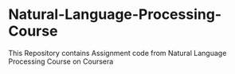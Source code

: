 # Natural-Language-Processing-Course
This Repository contains Assignment code from Natural Language Processing Course on Coursera
